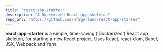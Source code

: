 ```yaml
---
title: "react-app-starter"
description: "A Dockerized React app skeleton"
repo_url: "https://github.com/hfagerlund/react-app-starter"
---
```


**react-app-starter** is a simple, time-saving ('Dockerized') React app skeleton, for starting a new React project. Uses React, react-dom, Babel, JSX, Webpack and Yarn.
